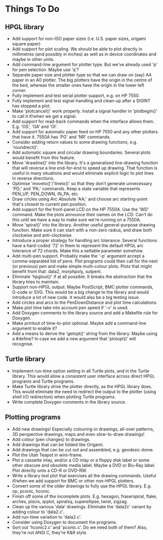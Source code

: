 # Things To Do

## HPGL library
* Add support for non-ISO paper sizes (i.e. U.S. paper sizes, origami square paper)
* Add support for plot scaling. We should be able to plot directly
in millimetres (and possibly in inches) as well as in device
coordinates and maybe in other units.
* Add command-line argument for plotter type. But we've already used
'p' for pen selection. Maybe use 'q'?
* Separate paper size and plotter type so that we can draw on (say)
A4 paper in an A0 plotter. The big plotters have the origin in the
centre of the bed, whereas the smaller ones have the origin in the
lower left corner.
* Fully implement and test serial plotter support, e.g. on HP 7550.
* Fully implement and test signal-handling and clean-up after a
SIGINT has stopped a plot.
* Make 'plotcancel()' work properly. Install a signal handler in 'plotbegin()'
to call it if/when we get a signal.
* Add support for read-back commands when the interface allows them.
E.g. 'OS', 'OA' and 'OI'.
* Add support for automatic paper feed on HP 7550 and any other plotters
that have it. 7550A has 'PG' and 'NR' commands.
* Consider adding return values to some drawing functions, e.g. 'roundrect()'.
* Add automatic square and circular drawing boundaries. Several plots
would benefit from this feature.
* Move 'drawline()' into the library. It's a generalised line-drawing
function that will reverse a line end-for-end to speed up drawing. That function
is useful in many situations and would eliminate explicit logic to plot
lines in reverse directions.
* Optimise 'moveto()'/'lineto()' so that they don't generate
unnecessary 'PD;' and 'PA;' commands. Keep a state variable that
represents PEN_UP, PEN_DOWN, IN_PA, etc.
* Draw circles using Arc Absolute 'AA;' and choose arc starting-point
that's closest to current pen position.
* Add support for the front-panel LCD on the HP 7550A. Use the 'WD'
command. Make the plots announce their names on the LCD. Can't do
this until we have a way to make sure we're running on a 7550A.
* Move 'spiral()' into the library. Another useful general-purpose
drawing function. Make sure it can start with a non-zero radius, and draw
both clockwise and anti-clockwise.
* Introduce a proper strategy for handling arc tolerance. Several
functions have a hard-coded '72' in them to represent the default HPGL
arc tolerance of 72 chords. Make this a settable parameter somehow.
* Add multi-pen support. Probably make the '-p' argument accept a
comma-separated list of pens. Plot programs could then call for the
next (or previous) pen and make simple multi-colour plots.
Plots that might benefit from that: dala2, morphpoly, sutpent.
* Eliminate 'hpglout()' if at all possible. It breaks the abstraction
that the library tries to maintain.
* Support non-HPGL output. Maybe PostScript, BMC plotter commands,
G-code or SVG. This would be a big change to the library and would
introduce a lot of new code. It would also be a big testing issue.
* Add circles and arcs to the PenDownDistance and plot time calculations.
* Make plot time take into account pen speed if '-v' is used.
* Add Doxygen comments to the library source and add a Makefile rule for Doxygen.
* Make printout of time-to-plot optional. Maybe add a command-line argument
to enable it?
* Add a means to derive the 'getopt()' string from the library. Maybe
using a #define? In case we add a new argument that 'plotopt()' will
recognise.

## Turtle library
* Implement run-time option setting in all Turtle plots, and in the
Turtle library. This would allow a consistent user interface across
direct HPGL programs and Turtle programs.
* Make Turtle library drive the plotter directly, as the HPGL library
does. This would eliminate the need to redirect the output to the
plotter (using shell I/O redirection) when plotting Turtle programs.
* Write complete Doxygen comments in the library source.

## Plotting programs
* Add new drawings! Especially colouring-in drawings, all-over patterns,
3D perspective drawings, maps and even slow-to-draw drawings!
* Add colour (pen changes) to drawings.
* Add drawings that can be folded like Origami.
* Add drawings that can be cut out and assembled, e.g. geodesic dome.
* Plot the Utah Teapot in wire-frame.
* Plot a cassette inlay, and/or a CD inlay or a floppy disk label or
some other obscure and obsolete media label. Maybe a DVD or Blu-Ray
label. Plot directly onto a CD-R or DVD-RW.
* Write a library test plot that exercises all the drawing commands.
Useful if/when we add support for BMC or other non-HPGL plotters.
* Convert some of the older drawings to fully use the HPGL library.
E.g. op, pconic, hconic.
* Finish off some of the incomplete plots. E.g. hexagon, fraserspiral,
flake, arches, piscis, qrplot, spiralsq, superellipse,
twist, zigzag.
* Clean up the various 'dala' drawings. Eliminate the 'dala2c' variant
by adding colour to 'dala2.c'.
* Add run-time variation to 'dala2.c'.
* Consider using Doxygen to document the programs.
* Sort out 'hconic2.c' and 'pconic.c'. Do we need both of them? Also, they're not
ANSI C, they're K&R style.
